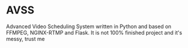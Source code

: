# AVSS
Advanced Video Scheduling System written in Python and based on FFMPEG, NGINX-RTMP and Flask.
It is not 100% finished project and it's messy, trust me
